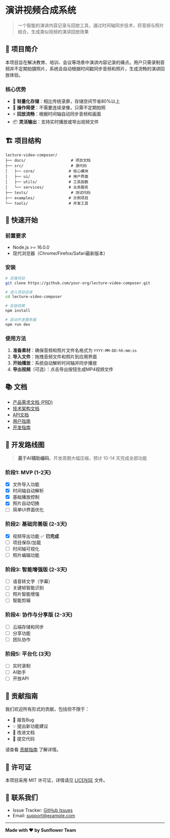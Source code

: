 # 演讲视频合成系统

> 一个智能的演讲内容记录与回放工具，通过时间轴同步技术，将音频与照片结合，生成类似视频的演讲回放效果

## 📖 项目简介

本项目旨在解决教育、培训、会议等场景中演讲内容记录的痛点。用户只需录制音频并不定期拍摄照片，系统会自动根据时间戳同步音频和照片，生成流畅的演讲回放体验。

### 核心优势

- 🎯 **轻量化存储**：相比传统录屏，存储空间节省80%以上
- 🚀 **操作简便**：不需要连续录像，只需不定期拍照
- ⚡ **回放流畅**：根据时间轴自动同步音频和画面
- 📦 **灵活输出**：支持实时播放或导出视频文件

## 🏗️ 项目结构

```
lecture-video-composer/
├── docs/                    # 项目文档
├── src/                     # 源代码
│   ├── core/               # 核心模块
│   ├── ui/                 # 用户界面
│   ├── utils/              # 工具函数
│   └── services/           # 业务服务
├── tests/                   # 测试代码
├── examples/               # 示例项目
└── tools/                  # 开发工具
```

## 🚀 快速开始

### 前置要求

- Node.js >= 16.0.0
- 现代浏览器（Chrome/Firefox/Safari最新版本）

### 安装

```bash
# 克隆项目
git clone https://github.com/your-org/lecture-video-composer.git

# 进入项目目录
cd lecture-video-composer

# 安装依赖
npm install

# 启动开发服务器
npm run dev
```

### 使用方法

1. **准备素材**：确保音频和照片文件名格式为 `YYYY-MM-DD-hh:mm:ss`
2. **导入文件**：拖拽音频文件和照片到应用界面
3. **开始播放**：系统自动解析时间轴并同步播放
4. **导出视频**（可选）：点击导出按钮生成MP4视频文件

## 📚 文档

- [产品需求文档 (PRD)](./docs/PRD_演讲视频合成系统.md)
- [技术架构文档](./docs/architecture/README.md)
- [API文档](./docs/api/README.md)
- [用户指南](./docs/user-guide/README.md)
- [开发指南](./docs/development/README.md)

## 🎯 开发路线图

> **基于AI辅助编码**，开发周期大幅压缩，预计 10-14 天完成全部功能

### 阶段1: MVP (1-2天)
- [x] 文件导入功能
- [x] 时间轴自动解析
- [x] 基础播放控制
- [x] 照片自动切换
- [ ] 简单UI界面优化

### 阶段2: 基础完善版 (2-3天)
- [x] 视频导出功能 ✅ **已完成**
- [ ] 项目保存/加载
- [ ] 时间轴可视化
- [ ] 照片编辑功能

### 阶段3: 智能增强版 (2-3天)
- [ ] 语音转文字（字幕）
- [ ] 关键帧智能识别
- [ ] 照片智能增强
- [ ] 智能剪辑

### 阶段4: 协作与分享版 (2-3天)
- [ ] 云端存储和同步
- [ ] 分享功能
- [ ] 团队协作

### 阶段5: 平台化 (3天)
- [ ] 实时录制
- [ ] AI助手
- [ ] 开放API

## 🤝 贡献指南

我们欢迎所有形式的贡献，包括但不限于：

- 🐛 报告Bug
- 💡 提出新功能建议
- 📝 改进文档
- 🔧 提交代码

请查看 [贡献指南](./docs/CONTRIBUTING.md) 了解详情。

## 📄 许可证

本项目采用 MIT 许可证，详情请见 [LICENSE](./LICENSE) 文件。

## 📧 联系我们

- Issue Tracker: [GitHub Issues](https://github.com/your-org/lecture-video-composer/issues)
- Email: support@example.com

---

**Made with ❤️ by Sunflower Team**
